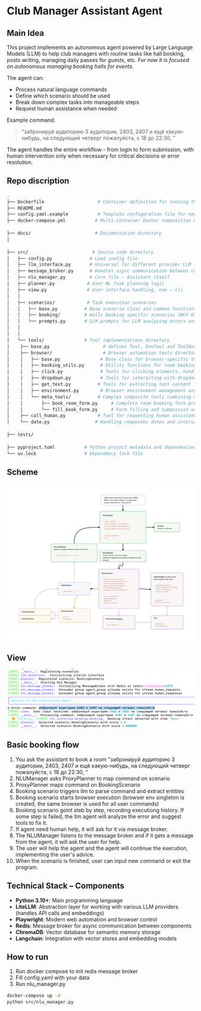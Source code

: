 # Club Manager Assistant Agent
## Main Idea

This project implements an autonomous agent powered by Large Language Models (LLM) to help club managers with routine tasks like hall booking, posts writing, managing daily passes for guests, etc. *For now it is focused on autonomous managing booking halls for events.*

The agent can:
- Process natural language commands
- Define which scenario should be used
- Break down complex tasks into manageable steps 
- Request human assistance when needed


Example command:
> "забронируй аудиторию 3 аудитории, 2403, 2407 и ещё какую-нибудь, на следующий четверг пожалуйста, с 18 до 22:30, "

The agent handles the entire workflow - from login to form submission, with human intervention only when necessary for critical decisions or error resolution.
## Repo discription
```bash
.
├── Dockerfile                    # Container definition for running the application
├── README.md
├── config.yaml.example           # Template configuration file for new deployments
├── docker-compose.yml           # Multi-container Docker composition definition

├── docs/                        # Documentation directory
│

├── src/                        # Source code directory
│   ├── config.py              # Load config file
│   ├── llm_interface.py       # Universal for different provider LLM integration interface
│   ├── message_broker.py      # Handles async communication between components (now between llm and user)
│   ├── nlu_manager.py         # Core file – Assistant itself
│   ├── planner.py            # User NL Task planning logic
│   ├── view.py               # User interface handling, now – cli
│   │
│   ├── scenarios/            # Task execution scenarios
│   │   ├── base.py          # Base scenario class and common functionality
│   │   ├── booking/         # Halls booking specific scenarios (ИСУ ИТМО)
│   │   └── prompts.py       # LLM prompts for LLM analyzing errors and suggesting tools
│   │
│   │
│   └── tools/               # Tool implementations directory
│    ├── base.py                    # defines Tool, EnvTool and ToolBox
│    ├── browser/                   # Browser automation tools directory
│    │   ├── base.py               # Base class for browser-specific tools
│    │   ├── booking_utils.py      # Utility functions for room booking (interval mapping, room ID extraction, etc)
│    │   ├── click.py              # Tools for clicking elements, handling navigation, filling forms
│    │   ├── dropdown.py           # Tools for interacting with dropdown menus
│    │   ├── get_text.py          # Tools for extracting text content from elements
│    │   ├── environment.py        # Browser environment management and state tracking
│    │   └── meta_tools/          # Complex composite tools combining multiple atomic operations
│    │       ├── book_room_form.py     # Complete room booking form preparation workflow
│    │       └── fill_book_form.py     # Form filling and submission workflow  
│    ├── call_human.py            # Tool for requesting human assistance via message broker
│    └── date.py                 # Handling requestes dates and intervals

├── tests/                   

├── pyproject.toml           # Python project metadata and dependencies
└── uv.lock                  # Dependency lock file
```
## Scheme
![image](images_readme/scheme_agent.png)

## View
![image](images_readme/cli_view.jpg)

## Basic booking flow
1. You ask the assistant to book a room "забронируй аудиторию 3 аудитории, 2403, 2407 и ещё какую-нибудь, на следующий четверг пожалуйста, с 18 до 22:30, "
2. NLUManager asks ProxyPlanner to map command on scenario
3. ProxyPlanner maps command on BookingScenario
4. Booking scenario triggers llm to parse command and extract entities
5. Booking scenario starts browser execution (browser env singleton is created, the same browser is used for all user commands)
6. Booking scenario goint steb by step, recording executiong history. If some step is failed, the llm agent will analyze the error and suggest tools to fix it.
7. If agent need human help, it will ask for it via message broker.
8. The NLUManager listens to the message broker and if it gets a message from the agent, it will ask the user for help.
9. The user will help the agent and the agent will continue the execution, implementing the user's advice.
10. When the scenario is finished, user can input new command or exit the program.


## Technical Stack – Components
- **Python 3.10+**: Main programming language
- **LiteLLM**: Abstraction layer for working with various LLM providers (handles API calls and embeddings)
- **Playwright**: Modern web automation and browser control
- **Redis**: Message broker for async communication between components
- **ChromaDB**: Vector database for semantic memory storage
- **Langchain**: Integration with vector stores and embedding models

## How to run
1. Run docker compose to init redis message broker
2. Fill config.yaml with your data
3. Run nlu_manager.py
```bash
docker-compose up -d
python src/nlu_manager.py
```


